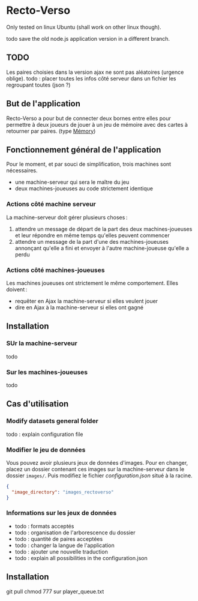 # Recto-Verso

Only tested on linux Ubuntu (shall work on other linux though).

todo save the old node.js application version in a different branch.

## TODO

Les paires choisies dans la version ajax ne sont pas aléatoires (urgence oblige).
todo : placer toutes les infos côté serveur dans un fichier les regroupant toutes (json ?)


## But de l'application

Recto-Verso a pour but de connecter deux bornes entre elles pour permettre à deux joueurs de jouer
à un jeu de mémoire avec des cartes à retourner par paires. (type [Mémory](https://fr.wikipedia.org/wiki/Memory_(jeu)))


## Fonctionnement général de l'application

Pour le moment, et par souci de simplification, trois machines sont nécessaires.
- une machine-serveur qui sera le maître du jeu
- deux machines-joueuses au code strictement identique

### Actions côté machine serveur

La machine-serveur doit gérer plusieurs choses :
1. attendre un message de départ de la part des deux machines-joueuses et leur répondre en même temps qu'elles
peuvent commencer
1. attendre un message de la part d'une des machines-joueuses annonçant qu'elle a fini et envoyer à l'autre
machine-joueuse qu'elle a perdu


### Actions côté machines-joueuses

Les machines joueuses ont strictement le même comportement. Elles doivent :
- requêter en Ajax la machine-serveur si elles veulent jouer
- dire en Ajax à la machine-serveur si elles ont gagné

## Installation

### SUr la machine-serveur

todo

### Sur les machines-joueuses

todo

## Cas d'utilisation

### Modify datasets general folder

todo : explain configuration file

### Modifier le jeu de données

Vous pouvez avoir plusieurs jeux de données d'images. Pour en changer, placez un dossier contenant ces
images sur la machine-serveur dans le dossier `images/`. Puis modifiez le fichier _configuration.json_
situé à la racine.
```json
{
  "image_directory": "images_rectoverso" 
}
```

### Informations sur les jeux de données

- todo : formats acceptés
- todo : organisation  de l'arborescence du dossier
- todo : quantité de paires acceptées
- todo : changer la langue de l'application
- todo : ajouter une nouvelle traduction
- todo : explain all possibilities in the configuration.json

## Installation

git pull
chmod 777 sur player_queue.txt
